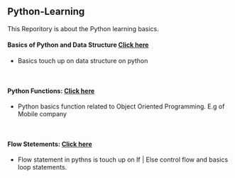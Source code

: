 ## Python-Learning
This Reporitory is about the Python learning basics. 

#### Basics of Python and Data Structure [Click here](https://github.com/RutvijBhutaiya/Python-Learning/blob/master/Python%20Intro%20and%20Data%20Structure.ipynb)

- Basics touch up on data structure on python

<br>

#### Python Functions: [Click here](https://github.com/RutvijBhutaiya/Python-Learning/blob/master/Python%20Functions.ipynb)

- Python basics function related to Object Oriented Programming. E.g of Mobile company

<br>

#### Flow Stetements: [Click here](https://github.com/RutvijBhutaiya/Python-Learning/blob/master/Flow%20Statement.ipynb)

- Flow statement in pythns is touch up on If | Else control flow and basics loop statements.

<br>

#### 


